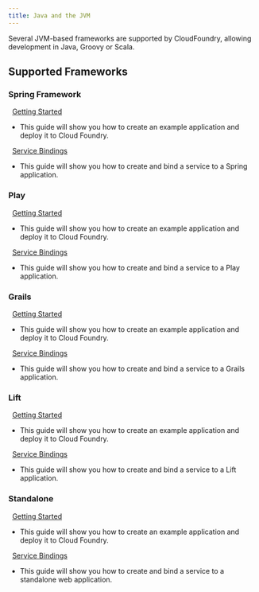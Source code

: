 ```yaml
---
title: Java and the JVM
---
```


Several JVM-based frameworks are supported by CloudFoundry, allowing development in Java, Groovy or Scala.

## Supported Frameworks

### Spring Framework

&nbsp;&nbsp;[Getting Started](./spring-getting-started.html)
- This guide will show you how to create an example application and deploy it to Cloud Foundry.

&nbsp;&nbsp;[Service Bindings](./spring-service-bindings.html)
- This guide will show you how to create and bind a service to a Spring application.

### Play

&nbsp;&nbsp;[Getting Started](./play-getting-started.html)
- This guide will show you how to create an example application and deploy it to Cloud Foundry.

&nbsp;&nbsp;[Service Bindings](./play-service-bindings.html)
- This guide will show you how to create and bind a service to a Play application.

### Grails

&nbsp;&nbsp;[Getting Started](./grails-getting-started.html)
- This guide will show you how to create an example application and deploy it to Cloud Foundry.

&nbsp;&nbsp;[Service Bindings](./grails-service-bindings.html)
- This guide will show you how to create and bind a service to a Grails application.

### Lift

&nbsp;&nbsp;[Getting Started](./lift-getting-started.html)
- This guide will show you how to create an example application and deploy it to Cloud Foundry.

&nbsp;&nbsp;[Service Bindings](./lift-service-bindings.html)
- This guide will show you how to create and bind a service to a Lift application.

### Standalone

&nbsp;&nbsp;[Getting Started](./standalone-getting-started.html)
- This guide will show you how to create an example application and deploy it to Cloud Foundry.

&nbsp;&nbsp;[Service Bindings](./standalone-service-bindings.html)
- This guide will show you how to create and bind a service to a standalone web application.

